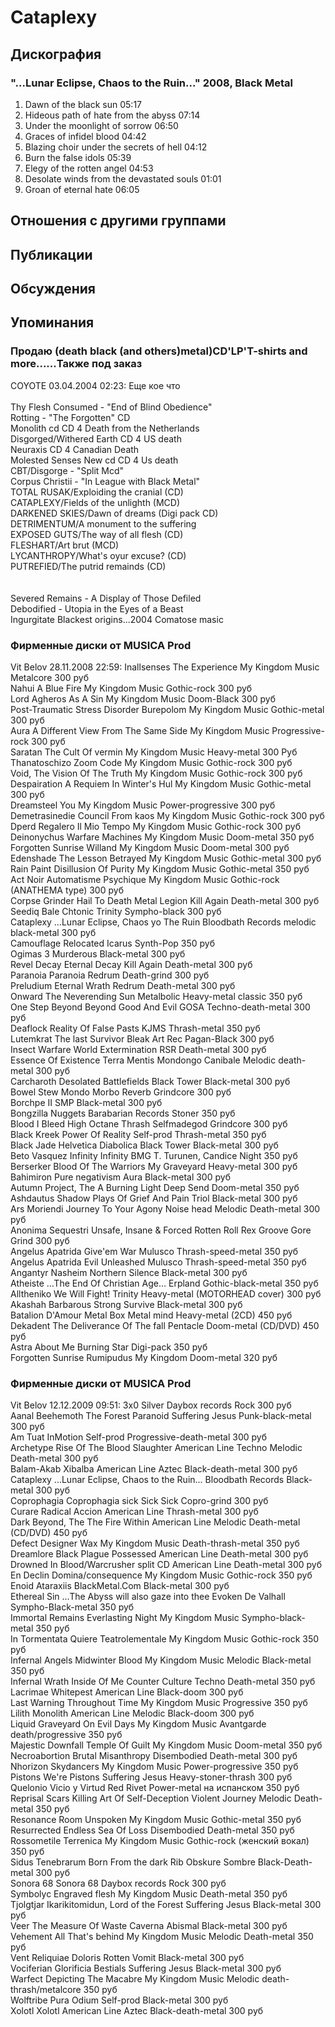 # Cataplexy



## Дискография

### "...Lunar Eclipse, Chaos to the Ruin..." 2008, Black Metal

1. Dawn of the black sun 05:17
2. Hideous path of hate from the abyss 07:14
3. Under the moonlight of sorrow 06:50
4. Graces of infidel blood 04:42
5. Blazing choir under the secrets of hell 04:12
6. Burn the false idols 05:39
7. Elegy of the rotten angel 04:53 
8. Desolate winds from the devastated souls 01:01  
9. Groan of eternal hate 06:05 


## Отношения с другими группами


## Публикации


## Обсуждения


## Упоминания

### Продаю (death black (and others)metal)CD'LP'T-shirts and more......Также под заказ

COYOTE 03.04.2004 02:23:
Еще кое что<BR><BR>Thy Flesh Consumed - "End of Blind Obedience" <BR>Rotting - "The Forgotten" CD <BR>Monolith cd  CD 4 Death from the Netherlands<BR>Disgorged/Withered Earth   CD 4 US death  <BR>Neuraxis  CD 4 Canadian Death<BR>Molested Senses  New cd CD 4 Us death  <BR>CBT/Disgorge - "Split Mcd" <BR>Corpus Christii - "In League with Black Metal" <BR>TOTAL RUSAK/Exploiding the cranial (CD)<BR>CATAPLEXY/Fields of the unlighth (MCD)<BR>DARKENED SKIES/Dawn of dreams (Digi pack CD)<BR>DETRIMENTUM/A monument to the suffering <BR>EXPOSED GUTS/The way of all flesh (CD)<BR>FLESHART/Art brut (MCD)<BR>LYCANTHROPY/What's oyur excuse? (CD)<BR>PUTREFIED/The putrid remainds (CD)<BR><BR><BR>Severed Remains - A Display of Those Defiled<BR>Debodified - Utopia in the Eyes of a Beast<BR>Ingurgitate Blackest origins...2004 Comatose masic

### Фирменные диски от MUSICA Prod

Vit Belov 28.11.2008 22:59:
Inallsenses	The Experience	My Kingdom Music	Metalcore	300 руб<BR>Nahui	A Blue Fire	My Kingdom Music	Gothic-rock	300 руб<BR>Lord Agheros	As A Sin	My Kingdom Music	Doom-Black	300 руб<BR>Post-Traumatic Stress Disorder	Burepolom	My Kingdom Music	Gothic-metal	300 руб<BR>Aura	A Different View From The Same Side	My Kingdom Music	Progressive-rock	300 руб<BR>Saratan	The Cult Of vermin	My Kingdom Music	Heavy-metal	300 Руб<BR>Thanatoschizo	Zoom Code	My Kingdom Music	Gothic-rock	300 руб<BR>Void, The	Vision Of The Truth	My Kingdom Music	Gothic-rock	300 руб<BR>Despairation	A Requiem In Winter's Hul	My Kingdom Music	Gothic-metal	300 руб<BR>Dreamsteel	You	My Kingdom Music	Power-progressive	300 руб<BR>Demetrasinedie	Council From kaos	My Kingdom Music	Gothic-rock	300 руб<BR>Dperd	Regalero Il Mio Tempo	My Kingdom Music	Gothic-rock	300 руб<BR>Deinonychus	Warfare Machines	My Kingdom Music	Doom-metal	350 руб<BR>Forgotten Sunrise	Willand	My Kingdom Music	Doom-metal	300 руб<BR>Edenshade	The Lesson Betrayed	My Kingdom Music	Gothic-metal	300 руб<BR>Rain Paint	Disillusion Of Purity	My Kingdom Music	Gothic-metal	350 руб<BR>Act Noir	Automatisme Psychique	My Kingdom Music	Gothic-rock (ANATHEMA type)	300 руб<BR>Corpse Grinder	Hail To Death Metal Legion	Kill Again	Death-metal	300 руб<BR>Seediq Bale	Chtonic	Trinity	Sympho-black	300 руб<BR>Cataplexy	…Lunar Eclipse, Chaos yo The Ruin	Bloodbath Records	melodic black-metal	300 руб<BR>Camouflage	Relocated	Icarus	Synth-Pop	350 руб<BR>Ogimas	3	Murderous	Black-metal	300 руб<BR>Revel Decay	Eternal Decay	Kill Again	Death-metal	300 руб<BR>Paranoia	Paranoia	Redrum	Death-grind	300 руб<BR>Preludium	Eternal Wrath	Redrum	Death-metal	300 руб<BR>Onward	The Neverending Sun	Metalbolic	Heavy-metal classic	350 руб<BR>One Step Beyond	Beyond Good And Evil	GOSA	Techno-death-metal	300 руб<BR>Deaflock	Reality Of False Pasts	KJMS	Thrash-metal	350 руб<BR>Lutemkrat	The last Survivor	Bleak Art Rec	Pagan-Black	300 руб<BR>Insect Warfare	World Extermination	RSR	Death-metal	300 руб<BR>Essence Of Existence	Terra Mentis	Mondongo Canibale	Melodic death-metal	300 руб<BR>Carcharoth	Desolated Battlefields	Black Tower	Black-metal	300 руб<BR>Bowel Stew	Mondo Morbo	Reverb	Grindcore	300 руб<BR>Borchpe	II	SMP	Black-metal	300 руб<BR>Bongzilla	Nuggets	Barabarian Records	Stoner	350 руб<BR>Blood I Bleed	High Octane Thrash	Selfmadegod	Grindcore	300 руб<BR>Black Kreek	Power Of Reality	Self-prod	Thrash-metal	350 руб<BR>Black Jade	Helvetica Diabolica	Black Tower	Black-metal	300 руб<BR>Beto Vasquez Infinity	Infinity	BMG	T. Turunen, Candice Night	350 руб<BR>Berserker	Blood Of The Warriors	My Graveyard	Heavy-metal	300 руб<BR>Bahimiron	Pure negativism	Aura	Black-metal	300 руб<BR>Autumn Project, The	A Burning Light	Deep Send	Doom-metal	350 руб<BR>Ashdautus	Shadow Plays Of Grief And Pain	Triol	Black-metal	300 руб<BR>Ars Moriendi	Journey To Your Agony	Noise head	Melodic Death-metal	300 руб<BR>Anonima Sequestri	Unsafe, Insane & Forced	Rotten Roll Rex	Groove Gore Grind	300 руб<BR>Angelus Apatrida	Give'em War	Mulusco	Thrash-speed-metal	350 руб<BR>Angelus Apatrida	Evil Unleashed	Mulusco	Thrash-speed-metal	350 руб<BR>Angantyr	Nasheim	Northern Silence	Black-metal	300 руб<BR>Atheiste	…The End Of Christian Age…	Erpland	Gothic-black-metal	350 руб<BR>Alltheniko	We Will Fight!	Trinity 	Heavy-metal (MOTORHEAD cover)	300 руб<BR>Akashah	Barbarous	Strong Survive	Black-metal	300 руб<BR>Batalion D'Amour	Metal Box	Metal mind	Heavy-metal (2CD)	450 руб<BR>Dekadent	The Deliverance Of The fall	Pentacle	Doom-metal (CD/DVD)	450 руб<BR>Astra	About Me	Burning Star	Digi-pack	350 руб<BR>Forgotten Sunrise	Rumipudus	My Kingdom	Doom-metal	320 руб<BR>

### Фирменные диски от MUSICA Prod

Vit Belov 12.12.2009 09:51:
3x0	Silver	Daybox records	Rock	300 руб<BR>Aanal Beehemoth	The Forest Paranoid	Suffering Jesus	Punk-black-metal	300 руб<BR>Am Tuat	InMotion	Self-prod	Progressive-death-metal	300 руб<BR>Archetype	Rise Of The Blood Slaughter	American Line	Techno Melodic Death-metal	300 руб<BR>Balam-Akab	Xibalba	American Line	Aztec Black-death-metal	300 руб<BR>Cataplexy	...Lunar Eclipse, Chaos to the Ruin...	Bloodbath Records	Black-metal	300 руб<BR>Coprophagia	Coprophagia	sick Sick Sick	Copro-grind	300 руб<BR>Curare	Radical Accion	American Line	Thrash-metal	300 руб<BR>Dark Beyond, The	The Fire Within	American Line	Melodic Death-metal (CD/DVD)	450 руб<BR>Defect Designer	Wax	My Kingdom Music	Death-thrash-metal	350 руб<BR>Dreamlore	Black Plague Possessed	American Line	Death-metal	300 руб<BR>Drowned In Blood/Warcrusher	split CD	American Line	Death-metal	300 руб<BR>En Declin	Domina/consequence	My Kingdom Music	Gothic-rock	350 руб<BR>Enoid	Ataraxiis	BlackMetal.Com	Black-metal	300 руб<BR>Ethereal Sin	...The Abyss will also gaze into thee	Evoken De Valhall	Sympho-Black-metal	350 руб<BR>Immortal Remains	Everlasting Night	My Kingdom Music	Sympho-black-metal	350 руб<BR>In Tormentata Quiere	Teatrolementale	My Kingdom Music	Gothic-rock	350 руб<BR>Infernal Angels	Midwinter Blood	My Kingdom Music	Melodic Black-metal	350 руб<BR>Infernal Wrath	Inside Of Me	Counter Culture	Techno Death-metal  	350 руб<BR>Lacrimae	Whitepest	American Line	Black-doom	300 руб<BR>Last Warning	Throughout Time	My Kingdom Music	Progressive	350 руб<BR>Lilith	Monolith	American Line	Melodic Black-doom	300 руб<BR>Liquid Graveyard	On Evil Days	My Kingdom Music	Avantgarde death/progressive	350 руб<BR>Majestic Downfall	Temple Of Guilt	My Kingdom Music	Doom-metal	350 руб<BR>Necroabortion	Brutal Misanthropy	Disembodied	Death-metal	300 руб<BR>Nhorizon	Skydancers	My Kingdom Music	Power-progressive	350 руб<BR>Pistons	We're Pistons	Suffering Jesus	Heavy-stoner-thrash	300 руб<BR>Quelonio	Vicio y Virtud	Red Rivet	Power-metal на испанском	350 руб<BR>Reprisal Scars	Killing Art Of Self-Deception	Violent Journey	Melodic Death-metal	350 руб<BR>Resonance Room	Unspoken	My Kingdom Music	Gothic-metal	350 руб<BR>Resurrected	Endless Sea Of Loss	Disembodied	Death-metal	350 руб<BR>Rossometile	Terrenica	My Kingdom Music	Gothic-rock (женский вокал)	350 руб<BR>Sidus Tenebrarum	Born From the dark Rib	Obskure Sombre	Black-Death-metal	300 руб<BR>Sonora 68	Sonora 68	Daybox records	Rock	300 руб<BR>Symbolyc	Engraved flesh	My Kingdom Music	Death-metal	350 руб<BR>Tjolgtjar	Ikarikitomidun, Lord of the Forest	Suffering Jesus	Black-metal	300 руб<BR>Veer	The Measure Of Waste	Caverna Abismal	Black-metal	300 руб<BR>Vehement	All That's behind	My Kingdom Music	Melodic Death-metal	350 руб<BR>Vent	Reliquiae Doloris	Rotten Vomit	Black-metal	300 руб<BR>Vociferian	Glorificia Bestials	Suffering Jesus	Black-metal	300 руб<BR>Warfect	Depicting The Macabre	My Kingdom Music	Melodic death-thrash/metalcore	350 руб<BR>Wolftribe	Pura Odium	Self-prod	Black-metal	300 руб<BR>Xolotl	Xolotl	American Line	Aztec Black-death-metal	300 руб<BR>

